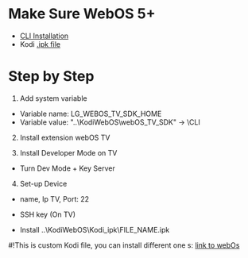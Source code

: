 # Make Sure WebOS 5+
- [CLI Installation](https://webostv.developer.lge.com/develop/tools/cli-installation)
- Kodi [.ipk file](https://gg.gg/k21aweboslambass)

# Step by Step
1. Add system variable 
- Variable name: LG_WEBOS_TV_SDK_HOME
- Variable value: "..\KodiWebOS\webOS_TV_SDK" -> \CLI

2. Install extension webOS TV

3. Install Developer Mode on TV 
- Turn Dev Mode + Key Server

4. Set-up Device
- name, Ip TV, Port: 22

- SSH key (On TV)
- Install ..\KodiWebOS\Kodi_ipk\FILE_NAME.ipk

#!This is custom Kodi file, you can install different one
s: [link to webOs](https://webostv.developer.lge.com/develop/getting-started/developer-mode-app#installing-developer-mode-app)
